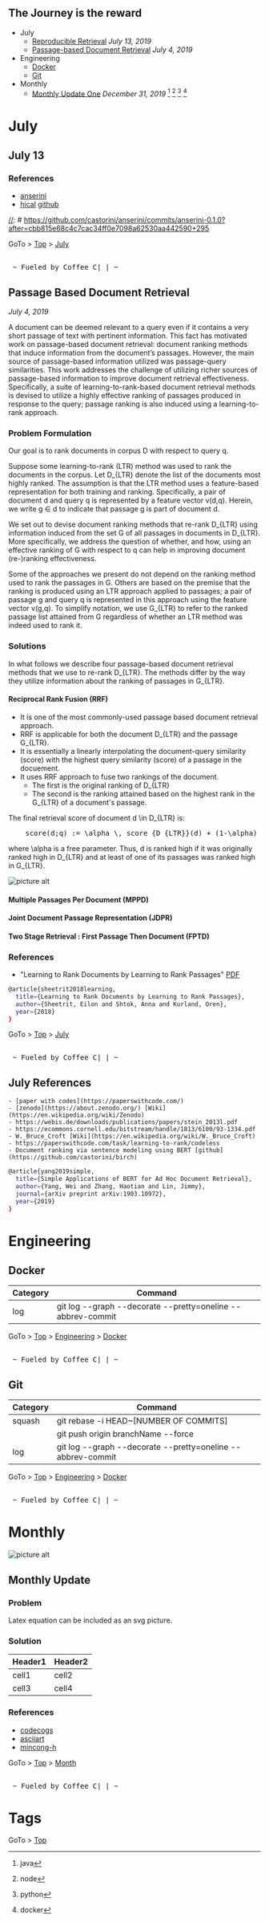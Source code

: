 ## The Journey is the reward


- July
  - [Reproducible Retrieval](#july-13 "Reproducible Experiment") _July 13, 2019_   
  - [Passage-based Document Retrieval](#passage-based-document-retrieval "Passage Relevance" ) _July 4, 2019_ 
- Engineering
  - [Docker](#docker) 
  - [Git](#git)
- Monthly
  - [Monthly Update One](#monthly-update-one) _December 31, 2019_ [^java] [^node] [^python] [^docker] 




# July



## July 13


### References

- [anserini](https://github.com/castorini/anserini)
- [hical](https://hical.github.io/) [github](https://github.com/hical/HiCAL)

[//]: # https://github.com/castorini/anserini/commits/anserini-0.1.0?after=cbb815e68c4c7cac34ff0e7098a62530aa442590+295


GoTo > [Top](#the-journey-is-the-reward) > [July](#july)
<pre class=""> 
 ~ Fueled by Coffee C|_| ~
</pre>

## Passage Based Document Retrieval 

_July 4, 2019_

A document can be deemed relevant to a query even if it contains a very short passage of text with pertinent information.
This fact has motivated work on passage-based document retrieval: document ranking methods that induce information from the document’s passages.
However, the main source of passage-based information utilized was passage-query similarities. 
This work addresses the challenge of utilizing richer sources of passage-based information to improve document retrieval effectiveness.  
Specifically, a suite of learning-to-rank-based document retrieval methods is devised
to utilize a highly effective ranking of passages produced in response to the query; 
passage ranking is also induced using a learning-to-rank approach.  


[//]: # (Empirical evaluation attests to the clear merits of our methods with respect to strong baselines)


### Problem Formulation

Our goal is to rank documents in corpus D with respect to query q. 

Suppose some learning-to-rank (LTR) method was used to rank the documents in the corpus. 
Let D_{LTR} denote the list of the documents most highly ranked. 
The assumption is that the LTR method uses a feature-based representation for both training and ranking.
Specifically, a pair of document d and query q is represented by a feature vector v(d,q).
Herein, we write g ∈ d to indicate that passage g is part of document d. 


We set out to devise document ranking methods that re-rank D_{LTR} using information induced from the set G of all passages in documents in D_{LTR}. 
More specifically, we address the question of whether, and how, using an effective ranking of G with respect to q can help in improving document (re-)ranking effectiveness.

Some of the approaches we present do not depend on the ranking method used to rank the passages in G. 
Others are based on the premise that the ranking is produced using an LTR
approach applied to passages; a pair of passage g and query q is represented in this approach using the feature vector v(g,q). 
To simplify notation, we use G_{LTR} to refer to the ranked passage list attained from G regardless of whether an LTR method was indeed used to rank it.


### Solutions

In what follows we describe four passage-based document retrieval methods that we use to re-rank D_{LTR}. 
The methods differ by the way they utilize information about the ranking of passages in G_{LTR}.

#### Reciprocal Rank Fusion (RRF)

- It is one of the most commonly-used passage based document retrieval approach. 
- RRF is applicable for both the document D_{LTR} and the passage G_{LTR}. 
- It is essentially a linearly interpolating the document-query similarity (score) 
with the highest query similarity (score) of a passage in the docuement. 
- It uses RRF approach to fuse two rankings of the document. 
  - The first is the original ranking of D_{LTR} 
  - The second is the ranking attained based on the highest rank in the G_{LTR} of a document's passage.  
  
[//]: # (This actually is the most platform independent comment)
[//]: # (git log --graph --decorate --pretty=oneline --abbrev-commit)

The final retrieval score of document d \in D_{LTR} is:
<pre>
    score(d;q) := \alpha \, score_{D_{LTR}}(d) + (1-\alpha) \, \max_{g \in d} score_{G_{LTR}}(g)
</pre>
where \alpha is a free parameter. 
Thus, d is ranked high if it was originally ranked high in D_{LTR} and at least of one of its passages was ranked high in G_{LTR}. 


![picture alt](m07rrf/CodeCogsEqn.svg "RRF Formula")


#### Multiple Passages Per Document (MPPD)

#### Joint Document Passage Representation (JDPR)

#### Two Stage Retrieval : First Passage Then Document (FPTD)



### References

- "Learning to Rank Documents by Learning to Rank Passages" [PDF](https://web.iem.technion.ac.il/images/user-files/orenk/IE_IS_2018_03.pdf)

```bash
@article{sheetrit2018learning,
  title={Learning to Rank Documents by Learning to Rank Passages},
  author={Sheetrit, Eilon and Shtok, Anna and Kurland, Oren},
  year={2018}
}
```


GoTo > [Top](#the-journey-is-the-reward) > [July](#july)
<pre class=""> 
 ~ Fueled by Coffee C|_| ~
</pre>


## July References
    - [paper with codes](https://paperswithcode.com/)   
    - [zenodo](https://about.zenodo.org/) [Wiki](https://en.wikipedia.org/wiki/Zenodo)
    - https://webis.de/downloads/publications/papers/stein_2013l.pdf
    - https://ecommons.cornell.edu/bitstream/handle/1813/6100/93-1334.pdf
    - W._Bruce_Croft [Wiki](https://en.wikipedia.org/wiki/W._Bruce_Croft)
    - https://paperswithcode.com/task/learning-to-rank/codeless 
    - Document ranking via sentence modeling using BERT [github](https://github.com/castorini/birch)

```bash
@article{yang2019simple,
  title={Simple Applications of BERT for Ad Hoc Document Retrieval},
  author={Yang, Wei and Zhang, Haotian and Lin, Jimmy},
  journal={arXiv preprint arXiv:1903.10972},
  year={2019}
}

```




# Engineering


## Docker

Category | Command
--------|--------
log   | git log --graph --decorate --pretty=oneline --abbrev-commit

GoTo > [Top](#the-journey-is-the-reward) > [Engineering](#engineering) > [Docker](#docker)
<pre class=""> 
 ~ Fueled by Coffee C|_| ~
</pre>

## Git


Category | Command
--------|--------
squash   | git rebase -i HEAD~[NUMBER OF COMMITS]
         | git push origin branchName --force
log      | git log --graph --decorate --pretty=oneline --abbrev-commit


GoTo > [Top](#the-journey-is-the-reward) > [Engineering](#engineering) > [Docker](#docker)
<pre class=""> 
 ~ Fueled by Coffee C|_| ~
</pre>


# Monthly
[//]: # (This actually is the most platform independent comment)
[//]: # (git log --graph --decorate --pretty=oneline --abbrev-commit)

![picture alt](http://www.brightlightpictures.com/assets/images/portfolio/thethaw_header.jpg "Title is optional")


## Monthly Update 

### Problem

Latex equation can be included as an svg picture.

### Solution

Header1 | Header2
--------|--------
cell1   | cell2
cell3   | cell4

### References

- [codecogs](https://www.codecogs.com/latex/eqneditor.php)
- [asciiart](https://www.asciiart.eu/)
- [mincong-h](https://mincong-h.github.io/)   


GoTo > [Top](#the-journey-is-the-reward) > [Month](#monthly)
<pre class=""> 
 ~ Fueled by Coffee C|_| ~
</pre>




# Tags


[^docker]: docker 

[^java]: java 

[^node]: node 

[^python]: python



GoTo > [Top](#the-journey-is-the-reward) 
